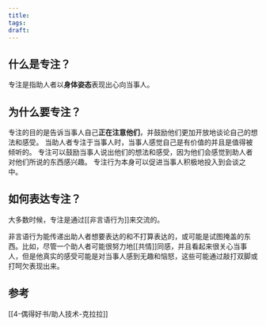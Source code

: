 ```yaml
---
title: 
tags: 
draft:
---
```


## 什么是专注？

专注是指助人者以**身体姿态**表现出心向当事人。

## 为什么要专注？

专注的目的是告诉当事人自己**正在注意他们**，并鼓励他们更加开放地谈论自己的想法和感受。
当助人者专注于当事人时，当事人感觉自己是有价值的并且是值得被倾听的。
专注可以鼓励当事人说出他们的想法和感受，因为他们会感觉到助人者对他们所说的东西感兴趣。
专注行为本身可以促进当事人积极地投入到会谈之中。

## 如何表达专注？

大多数时候，专注是通过[[非言语行为]]来交流的。

非言语行为能传递出助人者想要表达的和不打算表达的，或可能是试图掩盖的东西。比如，尽管一个助人者可能很努力地[[共情]]同感，并且看起来很关心当事人，但是他真实的感受可能是对当事人感到无趣和恼怒，这些可能通过敲打双脚或打呵欠表现出来。

## 参考

[[4-偶得好书/助人技术-克拉拉]]














